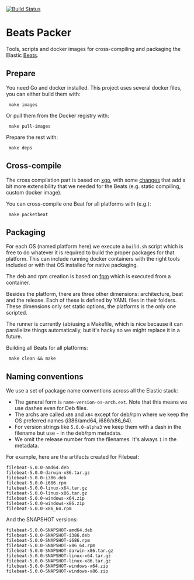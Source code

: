 [![Build Status](https://travis-ci.org/elastic/beats-packer.svg)](https://travis-ci.org/elastic/beats-packer)

# Beats Packer

Tools, scripts and docker images for cross-compiling and packaging the Elastic
[Beats](https://www.elastic.co/products/beats).

## Prepare

You need Go and docker installed. This project uses several docker files, you
can either build them with:

     make images

Or pull them from the Docker registry with:

     make pull-images

Prepare the rest with:

     make deps

## Cross-compile

The cross compilation part is based on [xgo](https://github.com/karalabe/xgo),
with some [changes](https://github.com/tsg/xgo) that add a bit more
extensibility that we needed for the Beats (e.g. static compiling, custom
docker image).

You can cross-compile one Beat for all platforms with (e.g.):

     make packetbeat

## Packaging

For each OS (named platform here) we execute a `build.sh` script which is
free to do whatever it is required to build the proper packages for that
platform. This can include running docker containers with the right tools
included or with that OS installed for native packaging.

The deb and rpm creation is based on [fpm](https://github.com/jordansissel/fpm)
which is executed from a container.

Besides the platform, there are three other dimensions: architecture,
beat and the release. Each of these is defined by YAML files in their folders.
These dimensions only set static options, the platforms is the only one
scripted.

The runner is currently (ab)using a Makefile, which is nice because it can
parallelize things automatically, but it's hacky so we might replace it in
a future.

Building all Beats for all platforms:

     make clean && make

## Naming conventions

We use a set of package name conventions across all the Elastic stack:

* The general form is `name-version-os-arch.ext`. Note that this means we
  use dashes even for Deb files.
* The archs are called `x86` and `x64` except for deb/rpm where we keep the
  OS preferred names (i386/amd64, i686/x86_64).
* For version strings like `5.0.0-alpha3` we keep them with a dash in the
  filename but use `~` in the deb/rpm metadata.
* We omit the release number from the filenames. It's always `1` in the metadata.

For example, here are the artifacts created for Filebeat:

```
filebeat-5.0.0-amd64.deb
filebeat-5.0.0-darwin-x86.tar.gz
filebeat-5.0.0-i386.deb
filebeat-5.0.0-i686.rpm
filebeat-5.0.0-linux-x64.tar.gz
filebeat-5.0.0-linux-x86.tar.gz
filebeat-5.0.0-windows-x64.zip
filebeat-5.0.0-windows-x86.zip
filebeat-5.0.0-x86_64.rpm
```

And the SNAPSHOT versions:

```
filebeat-5.0.0-SNAPSHOT-amd64.deb
filebeat-5.0.0-SNAPSHOT-i386.deb
filebeat-5.0.0-SNAPSHOT-i686.rpm
filebeat-5.0.0-SNAPSHOT-x86_64.rpm
filebeat-5.0.0-SNAPSHOT-darwin-x86.tar.gz
filebeat-5.0.0-SNAPSHOT-linux-x64.tar.gz
filebeat-5.0.0-SNAPSHOT-linux-x86.tar.gz
filebeat-5.0.0-SNAPSHOT-windows-x64.zip
filebeat-5.0.0-SNAPSHOT-windows-x86.zip
```
